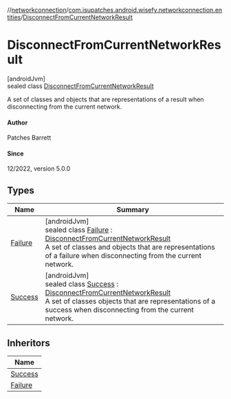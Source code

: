 //[networkconnection](../../../index.md)/[com.isupatches.android.wisefy.networkconnection.entities](../index.md)/[DisconnectFromCurrentNetworkResult](index.md)

# DisconnectFromCurrentNetworkResult

[androidJvm]\
sealed class [DisconnectFromCurrentNetworkResult](index.md)

A set of classes and objects that are representations of a result when disconnecting from the current network.

#### Author

Patches Barrett

#### Since

12/2022, version 5.0.0

## Types

| Name | Summary |
|---|---|
| [Failure](-failure/index.md) | [androidJvm]<br>sealed class [Failure](-failure/index.md) : [DisconnectFromCurrentNetworkResult](index.md)<br>A set of classes and objects that are representations of a failure when disconnecting from the current network. |
| [Success](-success/index.md) | [androidJvm]<br>sealed class [Success](-success/index.md) : [DisconnectFromCurrentNetworkResult](index.md)<br>A set of classes objects that are representations of a success when disconnecting from the current network. |

## Inheritors

| Name |
|---|
| [Success](-success/index.md) |
| [Failure](-failure/index.md) |
